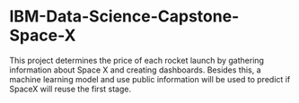 # IBM-Data-Science-Capstone-Space-X
This project determines the price of each rocket launch by gathering information about Space X and creating dashboards. Besides this, a machine learning model and use public information will be used to predict if SpaceX will reuse the first stage.
